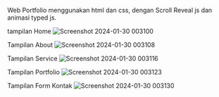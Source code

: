 Web Portfolio menggunakan html dan css, dengan Scroll Reveal js dan animasi typed js.

tampilan Home
![Screenshot 2024-01-30 003100](https://github.com/pacetech90/portfolio-responsive-animasi-typed/assets/55420029/51701584-2a0e-4c4e-b25b-180be5fd4fd6)

Tampilan About
![Screenshot 2024-01-30 003108](https://github.com/pacetech90/portfolio-responsive-animasi-typed/assets/55420029/6505cfe0-4172-4625-bd9d-725a13de5ee1)

Tampilan Service
![Screenshot 2024-01-30 003116](https://github.com/pacetech90/portfolio-responsive-animasi-typed/assets/55420029/dd0fdad9-a8ed-4818-b666-1980bc5371e8)

Tampilan Portfolio
![Screenshot 2024-01-30 003123](https://github.com/pacetech90/portfolio-responsive-animasi-typed/assets/55420029/8a288dd1-80e0-49b3-bdf8-707e7eb91e6e)

Tampilan Form Kontak
![Screenshot 2024-01-30 003130](https://github.com/pacetech90/portfolio-responsive-animasi-typed/assets/55420029/c6b33820-54e1-4459-8450-30bda8cde9a7)

